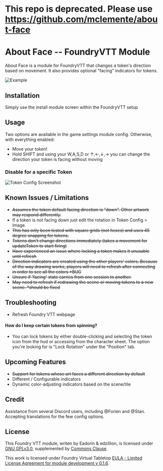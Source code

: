 # This repo is deprecated. Please use https://github.com/mclemente/about-face



# About Face -- FoundryVTT Module

About Face is a module for FoundryVTT that changes a token's direction based on movement. It also provides optional "facing" indicators for tokens.

![Example](https://github.com/League-of-Foundry-Developers/about-face/raw/master/AboutFace-Demo.gif)

## Installation
Simply use the install module screen within the FoundryVTT setup


## Usage
Two options are available in the game settings module config. Otherwise, with everything enabled:
- Move your token!
- Hold SHIFT and using your W,A,S,D or &#8593;,&#8592;,&#8595;,&#8594; you can change the direction your token is facing without moving

### Disable for a specific Token
![Token Config Screenshot](https://raw.githubusercontent.com/League-of-Foundry-Developers/about-face/master/screenshot.PNG)


## Known Issues / Limitations
- ~~Assumes the token default facing direction is "down". Other artwork may respond differently.~~
- If a token is not facing down just edit the rotation in Token Config > Image.
- ~~This has only been tested with square grids (not hexes) and uses 45 degree snapping for tokens.~~
- ~~Tokens don't change directions immediately (takes a movement for updateToken to start firing)~~
- ~~Have experienced an issue where locking a token makes it unusable until refresh~~
- ~~Direction indicators are created using the other players' colors. Because of the way drawing works, players will need to refresh after connecting in order to see all the colors *BUG~~
- ~~Unsure if 'facing' state carries from one session to another.~~
- ~~May need to refresh if redrawing the scene or moving tokens to a new scene. *should be fixed~~

## Troubleshooting
- Refresh Foundry VTT webpage

#### How do I keep certain tokens from spinning?
- You can lock tokens by either double-clicking and selecting the token icon from the hud or accessing from the character sheet. The option you're looking for is "Lock Rotation" under the "Position" tab.


## Upcoming Features
- ~~Support for tokens whose art faces a different direction by default~~
- Different / Configurable indicators
- Dynamic color-adjusting indicators based on the scene/tile


## Credit
Assistance from several Discord users, including @Forien and @Stan. Accepting translations for the few config options.

## License
This Foundry VTT module, writen by Eadorin & edzillion, is licensed under [GNU GPLv3.0](https://www.gnu.org/licenses/gpl-3.0.en.html), supplemented by [Commons Clause](https://commonsclause.com/).

This work is licensed under Foundry Virtual Tabletop [EULA - Limited License Agreement for module development v 0.1.6](http://foundryvtt.com/pages/license.html).
